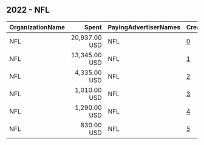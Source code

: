 ## 2022 - NFL 
|OrganizationName|Spent|PayingAdvertiserNames|CreativeUrls|Impressions|Genders|AgeBrackets|CountryCodes|BillingAddresses|CandidateBallotInformation|
|:---|---:|:---|:---|---:|:---|:---|:---|:---|:---|
|NFL|20,937.00 USD|NFL|[0](https://www.snap.com/political-ads/asset/2c2da50dd275ed0b5921229ce853c0adb08b40c3e029dbcc83393571e0e45c9e?mediaType=mp4)|2,253,155||18-24|united states|"121 S. 13th Street,Philadelphia,19107,US"||
|NFL|13,345.00 USD|NFL|[1](https://www.snap.com/political-ads/asset/2c2da50dd275ed0b5921229ce853c0adb08b40c3e029dbcc83393571e0e45c9e?mediaType=mp4)|1,246,762|FEMALE|18-24|united states|"121 S. 13th Street,Philadelphia,19107,US"||
|NFL|4,335.00 USD|NFL|[2](https://www.snap.com/political-ads/asset/4d45d3c6defbfa75a262acec42b246684d10e8eea0f3ce62f9f36c0199bd8c79?mediaType=mp4)|348,307||18-24|united states|"121 S. 13th Street,Philadelphia,19107,US"||
|NFL|1,010.00 USD|NFL|[3](https://www.snap.com/political-ads/asset/546af8cffe07c7db95ba9368b0ad42895403c93445d22ca49957769b4ca9a9fe?mediaType=mp4)|104,642||18-24|united states|"121 S. 13th Street,Philadelphia,19107,US"||
|NFL|1,290.00 USD|NFL|[4](https://www.snap.com/political-ads/asset/4d45d3c6defbfa75a262acec42b246684d10e8eea0f3ce62f9f36c0199bd8c79?mediaType=mp4)|101,947|FEMALE|18-24|united states|"121 S. 13th Street,Philadelphia,19107,US"||
|NFL|830.00 USD|NFL|[5](https://www.snap.com/political-ads/asset/546af8cffe07c7db95ba9368b0ad42895403c93445d22ca49957769b4ca9a9fe?mediaType=mp4)|66,795|FEMALE|18-24|united states|"121 S. 13th Street,Philadelphia,19107,US"||
